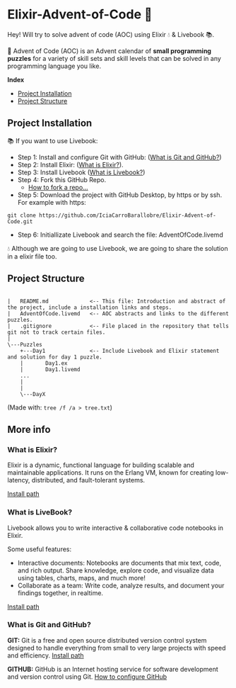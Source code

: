# Elixir-Advent-of-Code 🤶

Hey! Will try to solve advent of code (AOC) using Elixir 💧 &amp; Livebook 📚. 

📅 Advent of Code (AOC) is an Advent calendar of **small programming puzzles** for a variety of skill sets and skill levels that can be solved in any programming language you like.

**Index**
* [Project Installation](#project-installation)
* [Project Structure](#project-structure)

## Project Installation 

📚 If you want to use Livebook: 

* Step 1: Install and configure Git with GitHub: ([What is Git and GitHub?](#what-is-git-and-github))
* Step 2: Install Elixir: ([What is Elixir?](#what-is-elixir)).
* Step 3: Install Livebook ([What is Livebook?](#what-is-livebook))
* Step 4: Fork this GitHub Repo.
  * [How to fork a repo...](https://docs.github.com/es/get-started/quickstart/fork-a-repo)
* Step 5: Download the project with GitHub Desktop, by https or by ssh. For example with https:

```shell
git clone https://github.com/IciaCarroBarallobre/Elixir-Advent-of-Code.git
```

* Step 6: Initiallizate Livebook and search the file: AdventOfCode.livemd
  
💧 Although we are going to use Livebook, we are going to share the solution in a elixir file too.

## Project Structure

```vim

|   README.md             <-- This file: Introduction and abstract of the project, include a installation links and steps.
|   AdventOfCode.livemd   <-- AOC abstracts and links to the different puzzles.
|   .gitignore            <-- File placed in the repository that tells git not to track certain files.
|   
\---Puzzles
    +---Day1              <-- Include Livebook and Elixir statement and solution for day 1 puzzle.
    |       Day1.ex
    |       Day1.livemd
    ...    
    |
    |       
    \---DayX
```

(Made with: `tree /f /a > tree.txt`)

## More info

### What is Elixir?

Elixir is a dynamic, functional language for building scalable and maintainable applications.
It runs on the Erlang VM, known for creating low-latency, distributed, and fault-tolerant systems.

[Install path](https://elixir-lang.org/install.html)

### What is LiveBook?

Livebook allows you to write interactive & collaborative code notebooks in Elixir.

Some useful features:

* Interactive documents: Notebooks are documents that mix text, code, and rich output. Share knowledge, explore code, and visualize data using tables, charts, maps, and much more!
* Collaborate as a team: Write code, analyze results, and document your findings together, in realtime.

[Install path](https://livebook.dev/#install)

### What is Git and GitHub?

**GIT:** Git is a free and open source distributed version control system designed to handle everything from small to very large projects with speed and efficiency. 
[Install path](https://git-scm.com/book/en/v2/Getting-Started-Installing-Git)

**GITHUB:** GitHub is an Internet hosting service for software development and version control using Git.
[How to configure GitHub](https://docs.github.com/en/get-started/quickstart/set-up-git)
